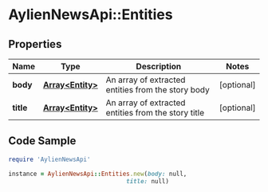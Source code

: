 # AylienNewsApi::Entities

## Properties

Name | Type | Description | Notes
------------ | ------------- | ------------- | -------------
**body** | [**Array&lt;Entity&gt;**](Entity.md) | An array of extracted entities from the story body | [optional] 
**title** | [**Array&lt;Entity&gt;**](Entity.md) | An array of extracted entities from the story title | [optional] 

## Code Sample

```ruby
require 'AylienNewsApi'

instance = AylienNewsApi::Entities.new(body: null,
                                 title: null)
```



